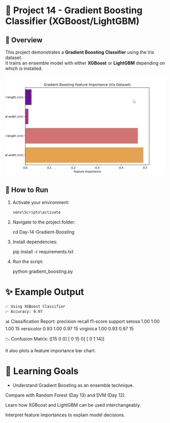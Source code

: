 # 🚀 Project 14 - Gradient Boosting Classifier (XGBoost/LightGBM)

## 📌 Overview
This project demonstrates a **Gradient Boosting Classifier** using the Iris dataset.  
It trains an ensemble model with either **XGBoost** or **LightGBM** depending on which is installed.

![alt text](image.png)

## 🚀 How to Run
1. Activate your environment:
   ```bash
   venv\Scripts\activate

2. Navigate to the project folder:

    cd Day-14-Gradient-Boosting


3. Install dependencies:

    pip install -r requirements.txt

4. Run the script:

    python gradient_boosting.py

# ✨ Example Output

    ✅ Using XGBoost Classifier
    ✅ Accuracy: 0.97

📊 Classification Report:
              precision    recall  f1-score   support
setosa           1.00      1.00      1.00        15
versicolor       0.93      1.00      0.97        15
virginica        1.00      0.93      0.97        15

📉 Confusion Matrix:
[[15  0  0]
 [ 0 15  0]
 [ 0  1 14]]

It also plots a feature importance bar chart.

# 🧠 Learning Goals

- Understand Gradient Boosting as an ensemble technique.

Compare with Random Forest (Day 13) and SVM (Day 12).

Learn how XGBoost and LightGBM can be used interchangeably.

Interpret feature importances to explain model decisions.